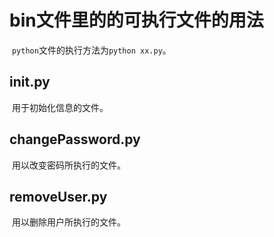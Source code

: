 # bin文件里的的可执行文件的用法

​	`python`文件的执行方法为`python xx.py`。

## init.py

​	用于初始化信息的文件。

## changePassword.py

​	用以改变密码所执行的文件。

## removeUser.py

​	用以删除用户所执行的文件。